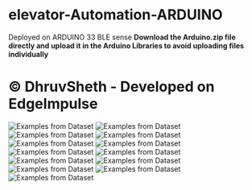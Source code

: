 # elevator-Automation-ARDUINO
Deployed on ARDUINO 33 BLE sense
**Download the Arduino.zip file directly and upload it in the Arduino Libraries to avoid uploading files individually**

# © DhruvSheth - Developed on EdgeImpulse


![Examples from Dataset](https://github.com/dhruvsheth-ai/elevator-Automation-ARDUINO/blob/master/images/2020-08-19-171754_1824x984_scrot.png)
![Examples from Dataset](https://github.com/dhruvsheth-ai/elevator-Automation-ARDUINO/blob/master/images/2020-08-19-171801_1824x984_scrot.png)
![Examples from Dataset](https://github.com/dhruvsheth-ai/elevator-Automation-ARDUINO/blob/master/images/2020-08-19-171818_1824x984_scrot.png)
![Examples from Dataset](https://github.com/dhruvsheth-ai/elevator-Automation-ARDUINO/blob/master/images/2020-08-19-171906_1824x984_scrot.png)
![Examples from Dataset](https://github.com/dhruvsheth-ai/elevator-Automation-ARDUINO/blob/master/images/2020-08-19-172528_1824x984_scrot.png)
![Examples from Dataset](https://github.com/dhruvsheth-ai/elevator-Automation-ARDUINO/blob/master/images/2020-08-19-172552_1824x984_scrot.png)
![Examples from Dataset](https://github.com/dhruvsheth-ai/elevator-Automation-ARDUINO/blob/master/images/2020-08-19-172606_1824x984_scrot.png)
![Examples from Dataset](https://github.com/dhruvsheth-ai/elevator-Automation-ARDUINO/blob/master/images/2020-08-19-173004_1824x984_scrot.png)
![Examples from Dataset](https://github.com/dhruvsheth-ai/elevator-Automation-ARDUINO/blob/master/images/2020-08-19-173015_1824x984_scrot.png)
![Examples from Dataset](https://github.com/dhruvsheth-ai/elevator-Automation-ARDUINO/blob/master/images/2020-08-19-173221_1824x984_scrot.png)
![Examples from Dataset](https://github.com/dhruvsheth-ai/elevator-Automation-ARDUINO/blob/master/images/2020-08-19-173316_1824x984_scrot.png)
![Examples from Dataset](https://github.com/dhruvsheth-ai/elevator-Automation-ARDUINO/blob/master/images/2020-08-19-173411_1824x984_scrot.png)
![Examples from Dataset](https://github.com/dhruvsheth-ai/elevator-Automation-ARDUINO/blob/master/images/2020-08-19-173525_1824x984_scrot.png)

